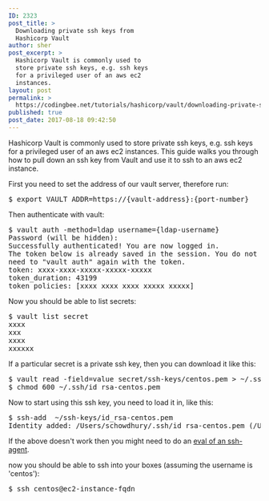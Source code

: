 ```yaml
---
ID: 2323
post_title: >
  Downloading private ssh keys from
  Hashicorp Vault
author: sher
post_excerpt: >
  Hashicorp Vault is commonly used to
  store private ssh keys, e.g. ssh keys
  for a privileged user of an aws ec2
  instances.
layout: post
permalink: >
  https://codingbee.net/tutorials/hashicorp/vault/downloading-private-ssh-keys-from-hashicorp-vault
published: true
post_date: 2017-08-18 09:42:50
---
```

Hashicorp Vault is commonly used to store private ssh keys, e.g. ssh keys for a privileged user of an aws ec2 instances. This guide walks you through how to pull down an ssh key from Vault and use it to ssh to an aws ec2 instance. 


First you need to set the address of our vault server, therefore run:

<pre>
$ export VAULT_ADDR=https://{vault-address}:{port-number}
</pre>

Then authenticate with vault:

<pre>
$ vault auth -method=ldap username={ldap-username}
Password (will be hidden):
Successfully authenticated! You are now logged in.
The token below is already saved in the session. You do not
need to "vault auth" again with the token.
token: xxxx-xxxx-xxxxx-xxxxx-xxxxx
token_duration: 43199
token_policies: [xxxx xxxx xxxx xxxxx xxxxx]
</pre>

Now you should be able to list secrets:


<pre>
$ vault list secret
xxxx
xxx
xxxx
xxxxxx
</pre>

If a particular secret is a private ssh key, then you can download it like this:



<pre>
$ vault read -field=value secret/ssh-keys/centos.pem > ~/.ssh/id_rsa-centos.pem
$ chmod 600 ~/.ssh/id_rsa-centos.pem
</pre>



Now to start using this ssh key, you need to load it in, like this:

<pre>
$ ssh-add  ~/ssh-keys/id_rsa-centos.pem
Identity added: /Users/schowdhury/.ssh/id_rsa-centos.pem (/Users/schowdhury/.ssh/id_rsa-centos.pem)
</pre>

If the above doesn't work then you might need to do an <a href="https://help.github.com/articles/generating-a-new-ssh-key-and-adding-it-to-the-ssh-agent/#adding-your-ssh-key-to-the-ssh-agent">eval of an ssh-agent</a>. 

now you should be able to ssh into your boxes (assuming the username is 'centos'):


<pre>
$ ssh centos@ec2-instance-fqdn
</pre>